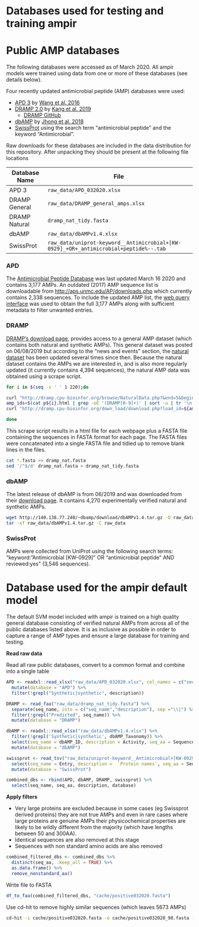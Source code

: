 Databases used for testing and training ampir
================

# Public AMP databases

The following databases were accessed as of March 2020. All ampir models
were trained using data from one or more of these databases (see details
below).

Four recently updated antimicrobial peptide (AMP) databases were used:

  - [APD 3](http://aps.unmc.edu/AP/) by [Wang et
    al. 2016](https://academic.oup.com/nar/article/44/D1/D1087/2503090)
  - [DRAMP 2.0](http://dramp.cpu-bioinfor.org/) by [Kang et
    al. 2019](https://www.ncbi.nlm.nih.gov/pubmed/31409791)
      - [DRAMP GitHub](https://github.com/CPUDRAMP/DRAMP2.0)
  - [dbAMP](http://140.138.77.240/~dbamp/index.php) by [Jhong et
    al. 2018](https://www.ncbi.nlm.nih.gov/pubmed/30380085)
  - [SwissProt](https://www.uniprot.org/uniprot/?query=keyword:%22Antimicrobial%20%5BKW-0929%5D%22%20OR%20%22antimicrobial%20peptide%22&fil=reviewed%3Ayes&sort=score)
    using the search term “antimicrobial peptide” and the keyword
    “Antimicrobial”.

Raw downloads for these databases are included in the data distribution
for this repository. After unpacking they should be present at the
following file
locations

| Database Name | File                                                                                  |
| ------------- | ------------------------------------------------------------------------------------- |
| APD 3         | `raw_data/APD_032020.xlsx`                                                            |
| DRAMP General | `raw_data/DRAMP_general_amps.xlsx`                                                    |
| DRAMP Natural | `dramp_nat_tidy.fasta`                                                                |
| dbAMP         | `raw_data/dbAMPv1.4.xlsx`                                                             |
| SwissProt     | `raw_data/uniprot-keyword__Antimicrobial+[KW-0929]_+OR+_antimicrobial+peptide%--.tab` |

### APD

The [Antimicrobial Peptide Database](http://aps.unmc.edu/AP/main.php)
was last updated March 16 2020 and contains 3,177 AMPs. An outdated
(2017) AMP sequence list is downloadable from
<http://aps.unmc.edu/AP/downloads.php> which currently contains 2,338
sequences. To include the updated AMP list, the [web query
interface](http://aps.unmc.edu/AP/database/mysql.php) was used to obtain
the full 3,177 AMPs along with sufficient metadata to filter unwanted
entries.

### DRAMP

[DRAMP’s download page](http://dramp.cpu-bioinfor.org/downloads/),
provides access to a general AMP dataset (which contains both natural
and synthetic AMPs). This general dataset was posted on 06/08/2019 but
according to the “news and events” section, the [natural
dataset](http://dramp.cpu-bioinfor.org/browse/NaturalData.php) has been
updated several times since then. Because the natural dataset contains
the AMPs we are interested in, and is also more regularly updated (it
currently contains 4,394 sequences), the natural AMP data was obtained
using a scrape script.

``` bash
for i in $(seq -s ' ' 1 220);do

curl "http://dramp.cpu-bioinfor.org/browse/NaturalData.php?&end=5&begin=1&pageNow=${i}" -o p${i}.html
amp_ids=$(cat p${i}.html | grep -oE '(DRAMP[0-9]+)' | sort -u | tr '\n' ' ' | sed 's/ /%20/g')
curl "http://dramp.cpu-bioinfor.org/down_load/download.php?load_id=${amp_ids}&format=fasta" -o p${i}.fasta

done
```

This scrape script results in a html file for each webpage plus a FASTA
file containing the sequences in FASTA format for each page. The FASTA
files were concatenated into a single FASTA file and tidied up to remove
blank lines in the files.

``` bash
cat *.fasta >> dramp_nat.fasta
sed '/^$/d' dramp_nat.fasta > dramp_nat_tidy.fasta
```

### dbAMP

The latest release of dbAMP is from 06/2019 and was downloaded from
their [download page](http://140.138.77.240/~dbamp/download.php). It
contains 4,270 experimentally verified natural and synthetic
AMPs.

``` bash
wget http://140.138.77.240/~dbamp/download/dbAMPv1.4.tar.gz -O raw_data/dbAMPv1.4.tar.gz
tar -xf raw_data/dbAMPv1.4.tar.gz -C raw_data
```

### SwissProt

AMPs were collected from UniProt using the following search terms:
“keyword:”Antimicrobial \[KW-0929\]" OR “antimicrobial peptide” AND
reviewed:yes" (3,546 sequences).

# Database used for the ampir default model

The default SVM model included with ampir is trained on a high quality
general database consisting of verified natural AMPs from across all of
the public databases listed above. It is as inclusive as possible in
order to capture a range of AMP types and ensure a large database for
training and testing.

**Read raw data**

Read all raw public databases, convert to a common format and combine
into a single
table

``` r
APD <- readxl::read_xlsx("raw_data/APD_032020.xlsx", col_names = c("seq_name", "description", "seq_aa")) %>% 
  mutate(database = "APD") %>% 
  filter(!grepl("Synthetic|synthetic", description))

DRAMP <- read_faa("raw_data/dramp_nat_tidy.fasta") %>%
  separate(seq_name, into = c("seq_name","description"), sep ="\\|") %>% 
  filter(!grepl("Predicted", seq_name)) %>% 
  mutate(database = "DRAMP")

dbAMP <- readxl::read_xlsx("raw_data/dbAMPv1.4.xlsx") %>%
  filter(!grepl('Synthetic|synthetic', dbAMP_Taxonomy)) %>%
  select(seq_name = dbAMP_ID, description = Activity, seq_aa = Sequence) %>% 
  mutate(database = "dbAMP")

swissprot <- read_tsv("raw_data/uniprot-keyword__Antimicrobial+[KW-0929]_+OR+_antimicrobial+peptide%--.tab") %>%
  select(seq_name = Entry, description =  `Protein names`, seq_aa = Sequence) %>% 
  mutate(database = "SwissProt") 

combined_dbs <- rbind(APD, dbAMP, DRAMP, swissprot) %>% 
  select(seq_name, seq_aa, description, database)
```

**Apply filters**

  - Very large proteins are excluded because in some cases (eg Swissprot
    derived proteins) they are not true AMPs and even in rare cases
    where large proteins are genuine AMPs their physicochemical
    properties are likely to be wildly different from the majority
    (which have lengths between 50 and 300AA).
  - Identical sequences are also removed at this stage
  - Sequences with non standard amino acids are also removed

<!-- end list -->

``` r
combined_filtered_dbs <- combined_dbs %>%
  distinct(seq_aa, .keep_all = TRUE) %>%
  as.data.frame() %>%
  remove_nonstandard_aa()
```

Write file to FASTA

``` r
df_to_faa(combined_filtered_dbs, "cache/positive032020.fasta")
```

Use cd-hit to remove highly similar sequences (which leaves 5673
AMPs)

``` bash
cd-hit -i cache/positive032020.fasta -o cache/positive032020_98.fasta -c 0.98 -g 1
```
